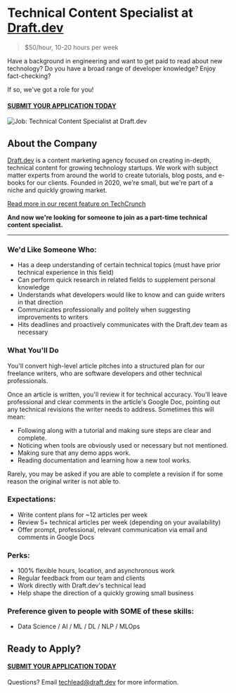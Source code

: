 # Technical Content Specialist at [Draft.dev](https://draft.dev/)
> $50/hour, 10-20 hours per week

Have a background in engineering and want to get paid to read about new technology? Do you have a broad range of developer knowledge? Enjoy fact-checking?

If so, we've got a role for you!

#### [SUBMIT YOUR APPLICATION TODAY](https://airtable.com/shriklroIAfMCnnIi)

![Job: Technical Content Specialist at Draft.dev](https://draft.dev/learn/assets/posts/programmer.png)

## About the Company
[Draft.dev](https://draft.dev/) is a content marketing agency focused on creating in-depth, technical content for growing technology startups. We work with subject matter experts from around the world to create tutorials, blog posts, and e-books for our clients. Founded in 2020, we're small, but we're part of a niche and quickly growing market.

[Read more in our recent feature on TechCrunch](https://techcrunch.com/2021/07/29/draft-dev-ceo-karl-hughes-on-the-importance-of-using-experts-in-developer-marketing/)

**And now we're looking for someone to join as a part-time technical content specialist.**

-----

### We'd Like Someone Who:
- Has a deep understanding of certain technical topics (must have prior technical experience in this field)
- Can perform quick research in related fields to supplement personal knowledge
- Understands what developers would like to know and can guide writers in that direction
- Communicates professionally and politely when suggesting improvements to writers
- Hits deadlines and proactively communicates with the Draft.dev team as necessary

### What You'll Do
You'll convert high-level article pitches into a structured plan for our freelance writers, who are software developers and other technical professionals.

Once an article is written, you'll review it for technical accuracy. You'll leave professional and clear comments in the article's Google Doc, pointing out any technical revisions the writer needs to address. Sometimes this will mean:
- Following along with a tutorial and making sure steps are clear and complete.
- Noticing when tools are obviously used or necessary but not mentioned.
- Making sure that any demo apps work.
- Reading documentation and learning how a new tool works. 

Rarely, you may be asked if you are able to complete a revision if for some reason the original writer is not able to.

### Expectations:
- Write content plans for ~12 articles per week
- Review 5+ technical articles per week (depending on your availability)
- Offer prompt, professional, relevant communication via email and comments in Google Docs

### Perks:
- 100% flexible hours, location, and asynchronous work
- Regular feedback from our team and clients
- Work directly with Draft.dev's technical lead
- Help shape the direction of a quickly growing small business

### Preference given to people with SOME of these skills:
- Data Science / AI / ML / DL / NLP / MLOps

## Ready to Apply?

#### [SUBMIT YOUR APPLICATION TODAY](https://airtable.com/shriklroIAfMCnnIi)
Questions? Email [techlead@draft.dev](mailto:techlead@draft.dev) for more information.
